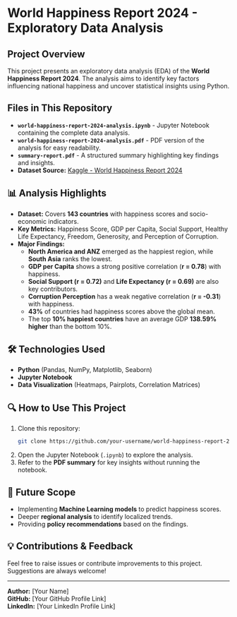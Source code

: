 # World Happiness Report 2024 - Exploratory Data Analysis

## Project Overview
This project presents an exploratory data analysis (EDA) of the **World Happiness Report 2024**. The analysis aims to identify key factors influencing national happiness and uncover statistical insights using Python.

## Files in This Repository
- **`world-happiness-report-2024-analysis.ipynb`** - Jupyter Notebook containing the complete data analysis.
- **`world-happiness-report-2024-analysis.pdf`** - PDF version of the analysis for easy readability.
- **`summary-report.pdf`** - A structured summary highlighting key findings and insights.
- **Dataset Source:** [Kaggle - World Happiness Report 2024](<insert-dataset-link-here>)

## 📊 Analysis Highlights
- **Dataset:** Covers **143 countries** with happiness scores and socio-economic indicators.
- **Key Metrics:** Happiness Score, GDP per Capita, Social Support, Healthy Life Expectancy, Freedom, Generosity, and Perception of Corruption.
- **Major Findings:**
  - **North America and ANZ** emerged as the happiest region, while **South Asia** ranks the lowest.
  - **GDP per Capita** shows a strong positive correlation (**r = 0.78**) with happiness.
  - **Social Support (r = 0.72)** and **Life Expectancy (r = 0.69)** are also key contributors.
  - **Corruption Perception** has a weak negative correlation (**r = -0.31**) with happiness.
  - **43%** of countries had happiness scores above the global mean.
  - The top **10% happiest countries** have an average GDP **138.59% higher** than the bottom 10%.

## 🛠 Technologies Used
- **Python** (Pandas, NumPy, Matplotlib, Seaborn)
- **Jupyter Notebook**
- **Data Visualization** (Heatmaps, Pairplots, Correlation Matrices)

## 🔍 How to Use This Project
1. Clone this repository:
   ```bash
   git clone https://github.com/your-username/world-happiness-report-2024.git
   ```
2. Open the Jupyter Notebook (`.ipynb`) to explore the analysis.
3. Refer to the **PDF summary** for key insights without running the notebook.

## 📢 Future Scope
- Implementing **Machine Learning models** to predict happiness scores.
- Deeper **regional analysis** to identify localized trends.
- Providing **policy recommendations** based on the findings.

## 💡 Contributions & Feedback
Feel free to raise issues or contribute improvements to this project. Suggestions are always welcome!

---
**Author:** [Your Name]  
**GitHub:** [Your GitHub Profile Link]  
**LinkedIn:** [Your LinkedIn Profile Link]  


